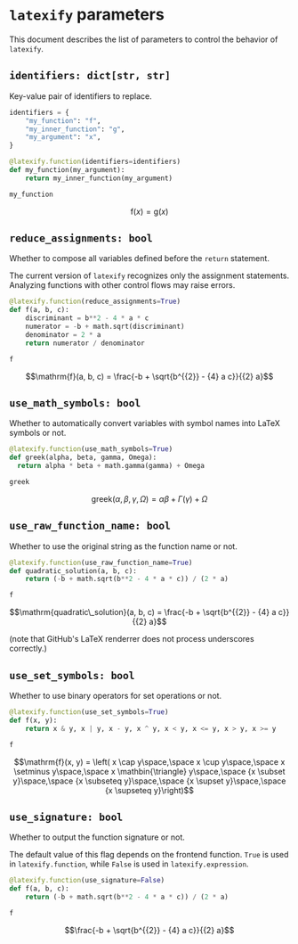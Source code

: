 # `latexify` parameters

This document describes the list of parameters to control the behavior of `latexify`.


## `identifiers: dict[str, str]`

Key-value pair of identifiers to replace.

```python
identifiers = {
    "my_function": "f",
    "my_inner_function": "g",
    "my_argument": "x",
}

@latexify.function(identifiers=identifiers)
def my_function(my_argument):
    return my_inner_function(my_argument)

my_function
```

$$\mathrm{f}(x) = \mathrm{g}\left(x\right)$$


## `reduce_assignments: bool`

Whether to compose all variables defined before the `return` statement.

The current version of `latexify` recognizes only the assignment statements.
Analyzing functions with other control flows may raise errors.

```python
@latexify.function(reduce_assignments=True)
def f(a, b, c):
    discriminant = b**2 - 4 * a * c
    numerator = -b + math.sqrt(discriminant)
    denominator = 2 * a
    return numerator / denominator

f
```

$$\mathrm{f}(a, b, c) = \frac{-b + \sqrt{b^{{2}} - {4} a c}}{{2} a}$$


## `use_math_symbols: bool`

Whether to automatically convert variables with symbol names into LaTeX symbols or not.

```python
@latexify.function(use_math_symbols=True)
def greek(alpha, beta, gamma, Omega):
  return alpha * beta + math.gamma(gamma) + Omega

greek
```

$$\mathrm{greek}({\alpha}, {\beta}, {\gamma}, {\Omega}) = {\alpha} {\beta} + \Gamma\left({{\gamma}}\right) + {\Omega}$$


## `use_raw_function_name: bool`

Whether to use the original string as the function name or not.

```python
@latexify.function(use_raw_function_name=True)
def quadratic_solution(a, b, c):
    return (-b + math.sqrt(b**2 - 4 * a * c)) / (2 * a)

f
```

$$\mathrm{quadratic\_solution}(a, b, c) = \frac{-b + \sqrt{b^{{2}} - {4} a c}}{{2} a}$$

(note that GitHub's LaTeX renderrer does not process underscores correctly.)

## `use_set_symbols: bool`

Whether to use binary operators for set operations or not.

```python
@latexify.function(use_set_symbols=True)
def f(x, y):
    return x & y, x | y, x - y, x ^ y, x < y, x <= y, x > y, x >= y

f
```

$$\mathrm{f}(x, y) = \left( x \cap y\space,\space x \cup y\space,\space x \setminus y\space,\space x \mathbin{\triangle} y\space,\space {x \subset y}\space,\space {x \subseteq y}\space,\space {x \supset y}\space,\space {x \supseteq y}\right)$$


## `use_signature: bool`

Whether to output the function signature or not.

The default value of this flag depends on the frontend function.
`True` is used in `latexify.function`, while `False` is used in `latexify.expression`.

```python
@latexify.function(use_signature=False)
def f(a, b, c):
    return (-b + math.sqrt(b**2 - 4 * a * c)) / (2 * a)

f
```

$$\frac{-b + \sqrt{b^{{2}} - {4} a c}}{{2} a}$$
